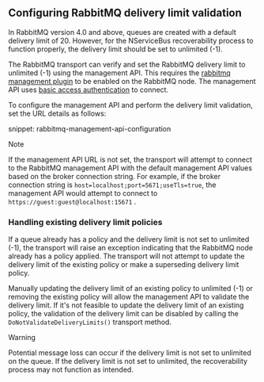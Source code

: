 ## Configuring RabbitMQ delivery limit validation

In RabbitMQ version 4.0 and above, queues are created with a default delivery limit of 20.  However, for the NServiceBus recoverability process to function properly, the delivery limit should be set to unlimited (-1).

The RabbitMQ transport can verify and set the RabbitMQ delivery limit to unlimited (-1) using the management API.  This requires the [rabbitmq management plugin](https://www.rabbitmq.com/docs/management#getting-started) to be enabled on the RabbitMQ node.  The management API uses [basic access authentication](https://en.wikipedia.org/wiki/Basic_access_authentication) to connect.

To configure the management API and perform the delivery limit validation, set the URL details as follows:

snippet: rabbitmq-management-api-configuration

> [!NOTE]
> If the management API URL is not set, the transport will attempt to connect to the RabbitMQ management API with the default management API values based on the broker connection string.  For example, if the broker connection string is `host=localhost;port=5671;useTls=true`, the management API would attempt to connect to `https://guest:guest@localhost:15671` .

### Handling existing delivery limit policies

If a queue already has a policy and the delivery limit is not set to unlimited (-1), the transport will raise an exception indicating that the RabbitMQ node already has a policy applied.  The transport will not attempt to update the delivery limit of the existing policy or make a superseding delivery limit policy.

Manually updating the delivery limit of an existing policy to unlimited (-1) or removing the existing policy will allow the management API to validate the delivery limit.  If it's not feasible to update the delivery limit of an existing policy, the validation of the delivery limit can be disabled by calling the `DoNotValidateDeliveryLimits()` transport method.

> [!WARNING]
> Potential message loss can occur if the delivery limit is not set to unlimited on the queue.  If the delivery limit is not set to unlimited, the recoverability process may not function as intended.
